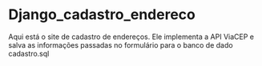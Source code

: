 # Django_cadastro_endereco
Aqui está o site de cadastro de endereços. Ele implementa a API ViaCEP e salva as informações passadas no formulário para o banco de dado cadastro.sql
